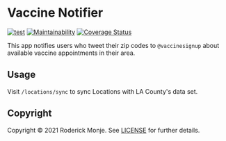 # Vaccine Notifier

[![test](https://github.com/ivanoblomov/vaccine-notifier/actions/workflows/test.yml/badge.svg)](https://github.com/ivanoblomov/vaccine-notifier/actions/workflows/test.yml)
[![Maintainability](https://api.codeclimate.com/v1/badges/dad2d32da2d576e4a99a/maintainability)](https://codeclimate.com/github/ivanoblomov/vaccine-notifier/maintainability)
[![Coverage Status](https://coveralls.io/repos/github/ivanoblomov/vaccine-notifier/badge.svg?branch=main)](https://coveralls.io/github/ivanoblomov/vaccine-notifier?branch=main)

This app notifies users who tweet their zip codes to `@vaccinesignup` about available vaccine appointments in their area.

## Usage

Visit `/locations/sync` to sync Locations with LA County's data set.

## Copyright

Copyright © 2021 Roderick Monje. See [LICENSE](LICENSE) for further details.
